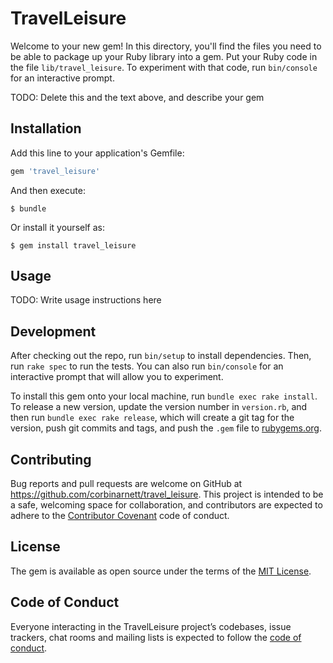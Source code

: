 # TravelLeisure

Welcome to your new gem! In this directory, you'll find the files you need to be able to package up your Ruby library into a gem. Put your Ruby code in the file `lib/travel_leisure`. To experiment with that code, run `bin/console` for an interactive prompt.

TODO: Delete this and the text above, and describe your gem

## Installation

Add this line to your application's Gemfile:

```ruby
gem 'travel_leisure'
```

And then execute:

    $ bundle

Or install it yourself as:

    $ gem install travel_leisure

## Usage

TODO: Write usage instructions here

## Development

After checking out the repo, run `bin/setup` to install dependencies. Then, run `rake spec` to run the tests. You can also run `bin/console` for an interactive prompt that will allow you to experiment.

To install this gem onto your local machine, run `bundle exec rake install`. To release a new version, update the version number in `version.rb`, and then run `bundle exec rake release`, which will create a git tag for the version, push git commits and tags, and push the `.gem` file to [rubygems.org](https://rubygems.org).

## Contributing

Bug reports and pull requests are welcome on GitHub at https://github.com/corbinarnett/travel_leisure. This project is intended to be a safe, welcoming space for collaboration, and contributors are expected to adhere to the [Contributor Covenant](http://contributor-covenant.org) code of conduct.

## License

The gem is available as open source under the terms of the [MIT License](https://opensource.org/licenses/MIT).

## Code of Conduct

Everyone interacting in the TravelLeisure project’s codebases, issue trackers, chat rooms and mailing lists is expected to follow the [code of conduct](https://github.com/corbinarnett/travel_leisure/blob/master/CODE_OF_CONDUCT.md).

